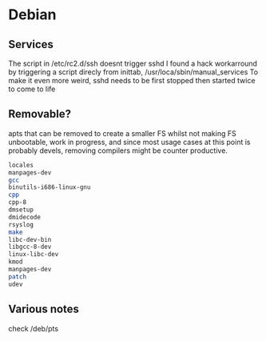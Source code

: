 # Debian

## Services

The script in /etc/rc2.d/ssh doesnt trigger sshd
I found a hack workarround by triggering a script direcly from
inittab, /usr/loca/sbin/manual_services
To make it even more weird, sshd needs to be first stopped
then started twice to come to life

## Removable?

apts that can be removed to create a smaller FS whilst not making FS
unbootable, work in progress, and since most usage cases at this point
is probably devels, removing compilers might be counter productive.

```bash
locales
manpages-dev
gcc
binutils-i686-linux-gnu
cpp
cpp-8
dmsetup
dmidecode
rsyslog
make
libc-dev-bin
libgcc-8-dev
linux-libc-dev
kmod
manpages-dev
patch
udev
```

## Various notes

check /deb/pts
